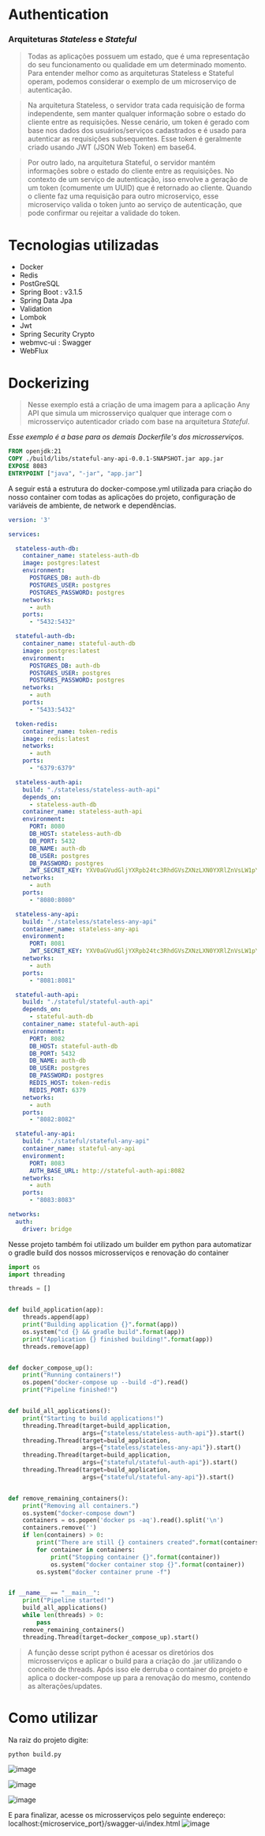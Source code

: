 # Authentication

### Arquiteturas *Stateless* e *Stateful*

>Todas as aplicações possuem um estado, que é uma representação do seu funcionamento ou qualidade em um determinado momento. Para entender melhor como as arquiteturas Stateless e Stateful operam, podemos considerar o exemplo de um microserviço de autenticação.

>Na arquitetura Stateless, o servidor trata cada requisição de forma independente, sem manter qualquer informação sobre o estado do cliente entre as requisições. Nesse cenário, um token é gerado com base nos dados dos usuários/serviços cadastrados e é usado para autenticar as requisições subsequentes. Esse token é geralmente criado usando JWT (JSON Web Token) em base64.

>Por outro lado, na arquitetura Stateful, o servidor mantém informações sobre o estado do cliente entre as requisições. No contexto de um serviço de autenticação, isso envolve a geração de um token (comumente um UUID) que é retornado ao cliente. Quando o cliente faz uma requisição para outro microserviço, esse microserviço valida o token junto ao serviço de autenticação, que pode confirmar ou rejeitar a validade do token.

# Tecnologias utilizadas
- Docker
- Redis
- PostGreSQL
- Spring Boot : v3.1.5
- Spring Data Jpa
- Validation
- Lombok
- Jwt
- Spring Security Crypto
- webmvc-ui : Swagger
- WebFlux

# Dockerizing
>Nesse exemplo está a criação de uma imagem para a aplicação Any API que simula um microsserviço qualquer que interage com o microsserviço autenticador criado com base na arquitetura *Stateful*.

*Esse exemplo é a base para os demais Dockerfile's dos microsserviços.*
```dockerfile
FROM openjdk:21
COPY ./build/libs/stateful-any-api-0.0.1-SNAPSHOT.jar app.jar
EXPOSE 8083
ENTRYPOINT ["java", "-jar", "app.jar"]
```

A seguir está a estrutura do docker-compose.yml utilizada para criação do nosso container com todas as aplicações do projeto, configuração de variáveis de ambiente, de network e dependências.
```yml
version: '3'

services:

  stateless-auth-db:
    container_name: stateless-auth-db
    image: postgres:latest
    environment:
      POSTGRES_DB: auth-db
      POSTGRES_USER: postgres
      POSTGRES_PASSWORD: postgres
    networks:
      - auth
    ports:
      - "5432:5432"

  stateful-auth-db:
    container_name: stateful-auth-db
    image: postgres:latest
    environment:
      POSTGRES_DB: auth-db
      POSTGRES_USER: postgres
      POSTGRES_PASSWORD: postgres
    networks:
      - auth
    ports:
      - "5433:5432"

  token-redis:
    container_name: token-redis
    image: redis:latest
    networks:
      - auth
    ports:
      - "6379:6379"

  stateless-auth-api:
    build: "./stateless/stateless-auth-api"
    depends_on:
      - stateless-auth-db
    container_name: stateless-auth-api
    environment:
      PORT: 8080
      DB_HOST: stateless-auth-db
      DB_PORT: 5432
      DB_NAME: auth-db
      DB_USER: postgres
      DB_PASSWORD: postgres
      JWT_SECRET_KEY: YXV0aGVudGljYXRpb24tc3RhdGVsZXNzLXN0YXRlZnVsLW1pY3Jvc2VydmljZS1jb250YWluZXI=
    networks:
      - auth
    ports:
      - "8080:8080"

  stateless-any-api:
    build: "./stateless/stateless-any-api"
    container_name: stateless-any-api
    environment:
      PORT: 8081
      JWT_SECRET_KEY: YXV0aGVudGljYXRpb24tc3RhdGVsZXNzLXN0YXRlZnVsLW1pY3Jvc2VydmljZS1jb250YWluZXI=
    networks:
      - auth
    ports:
      - "8081:8081"

  stateful-auth-api:
    build: "./stateful/stateful-auth-api"
    depends_on:
      - stateful-auth-db
    container_name: stateful-auth-api
    environment:
      PORT: 8082
      DB_HOST: stateful-auth-db
      DB_PORT: 5432
      DB_NAME: auth-db
      DB_USER: postgres
      DB_PASSWORD: postgres
      REDIS_HOST: token-redis
      REDIS_PORT: 6379
    networks:
      - auth
    ports:
      - "8082:8082"

  stateful-any-api:
    build: "./stateful/stateful-any-api"
    container_name: stateful-any-api
    environment:
      PORT: 8083
      AUTH_BASE_URL: http://stateful-auth-api:8082
    networks:
      - auth
    ports:
      - "8083:8083"

networks:
  auth:
    driver: bridge
```

Nesse projeto também foi utilizado um builder em python para automatizar o gradle build dos nossos microsserviços e renovação do container

```python
import os
import threading

threads = []


def build_application(app):
    threads.append(app)
    print("Building application {}".format(app))
    os.system("cd {} && gradle build".format(app))
    print("Application {} finished building!".format(app))
    threads.remove(app)


def docker_compose_up():
    print("Running containers!")
    os.popen("docker-compose up --build -d").read()
    print("Pipeline finished!")


def build_all_applications():
    print("Starting to build applications!")
    threading.Thread(target=build_application,
                     args={"stateless/stateless-auth-api"}).start()
    threading.Thread(target=build_application,
                     args={"stateless/stateless-any-api"}).start()
    threading.Thread(target=build_application,
                     args={"stateful/stateful-auth-api"}).start()
    threading.Thread(target=build_application,
                     args={"stateful/stateful-any-api"}).start()


def remove_remaining_containers():
    print("Removing all containers.")
    os.system("docker-compose down")
    containers = os.popen('docker ps -aq').read().split('\n')
    containers.remove('')
    if len(containers) > 0:
        print("There are still {} containers created".format(containers))
        for container in containers:
            print("Stopping container {}".format(container))
            os.system("docker container stop {}".format(container))
        os.system("docker container prune -f")


if __name__ == "__main__":
    print("Pipeline started!")
    build_all_applications()
    while len(threads) > 0:
        pass
    remove_remaining_containers()
    threading.Thread(target=docker_compose_up).start()
```
> A função desse script python é acessar os diretórios dos microsserviços e aplicar o build para a criação do .jar utilizando o conceito de threads. Após isso ele derruba o container do projeto e aplica o docker-compose up para a renovação do mesmo, contendo as alterações/updates.

# Como utilizar

Na raiz do projeto digite:
```shell
python build.py
```
![image](https://github.com/Emanuelsmcastro/Authentication/assets/93106680/02caadc4-7ffd-4ee1-9ac9-724a224680cc)

![image](https://github.com/Emanuelsmcastro/Authentication/assets/93106680/88fd2fc6-8bc0-4113-85d5-b96ab36115ca)

![image](https://github.com/Emanuelsmcastro/Authentication/assets/93106680/54f03eff-b1c2-4090-98be-b8a1bcbb9621)

E para finalizar, acesse os microsserviços pelo seguinte endereço: localhost:{microservice_port}/swagger-ui/index.html
![image](https://github.com/Emanuelsmcastro/Authentication/assets/93106680/eaa16c60-2a16-4b42-b72d-1b113595ab03)

